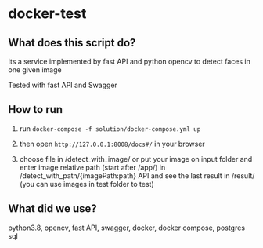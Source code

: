 # docker-test
## What does this script do?
Its a service implemented by fast API and python opencv to detect faces in one given image

Tested with fast API and Swagger


## How to run
1. run `docker-compose -f solution/docker-compose.yml up `

2. then open `http://127.0.0.1:8008/docs#/` in your browser

3. choose file in /detect_with_image/ or put your image on input folder and enter image relative path (start after /app/) in /detect_with_path/{imagePath:path} API and see the last result in /result/ 
(you can use images in test folder to test)

## What did we use?
python3.8,
opencv,
fast API,
swagger,
docker,
docker compose,
postgres sql
